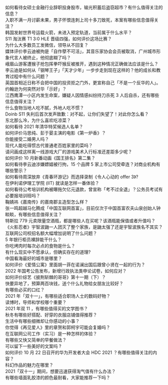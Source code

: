 如何看待女硕士金融行业辞职投身股市，输光积蓄后盗窃超市？有什么值得关注的信息？  
入职不满一月讨薪未果，男子怀恨连刺上司十多刀致死，本案有哪些信息值得关注？  
韩国发射世界号运载火箭，未进入预定轨道，当前属于什么水平？  
S11 淘汰赛 T1 3:0 HLE 晋级四强，如何评价这场比赛？  
为什么大多数员工发微信，领导从不回复？  
媒体评价李云迪被拘是「自作孽不可活」，其音乐家协会会员被取消，广州城市形象代言人被终止，他彻底糊了吗？  
峨眉山游客遭猴子抢包挥拳吓猴反被推开，遇到这种情况正确做法应该是什么？  
李云迪是如何从「钢琴王子」「天才少年」一步步走到现在这样的？他的成长和教育过程中有什么问题？  
英国首相近日称不会把中国的投资拒之门外，更宣称自己「不是一个反华的人」。约翰逊为何突然对华「示好」？  
江西鹰潭一小区内发生命案，嫌疑人因情感纠纷持刀杀死 3 人后自杀，还有哪些信息值得关注？  
什么食物当地人吃不腻，外地人吃不惯？  
Doinb S11 失利后首次发声致歉：对不起，让你们失望了！对此你怎么看？  
东北那么冷，为什么喜欢吃凉菜？  
如何看待 2021 年清华特奖候选人名单？  
如何评价马思纯、彭于晏主演的电影《第一炉香》？  
你能接受二婚男人吗？  
现代人能吃得惯古代普通老百姓家里的菜吗？  
请问画成这样离一线游戏大厂的游戏美术入行标准还差距多少呢？  
如何评价 10 月新番动画《国王排名》第二集？  
如何看待李云迪涉嫌嫖娼被行拘，15 个品牌 5 家上市公司受牵连？对商业机构有哪些警示？  
如何看待周深放弃《青春环游记》而选择录制《令人心动的 offer 3》?  
在伊利诺伊理工学院 (IIT) 就读是怎样一番体验？  
如何看待公考培训机构被曝拖欠亿元退款，曾宣称「考不过全退」？公务员考试有必要报培训班吗？  
鞠婧祎《嘉南传》的嘉南郡主造型怎么样？  
张一鸣超越马化腾成「中国互联网首富」，目前仅次于中国首富农夫山泉创始人钟睒睒，有哪些信息值得关注？  
特斯拉 779 元卖限量空酒瓶，都是哪些人在买呢？该酒瓶能保值或者升值吗？  
《火影忍者》宇智波鼬一人团灭了整个家族，是鼬太强了还是宇智波族名不其实？  
互联网公司校招名额大幅增加说明了什么问题？  
5 年银行柜员裸辞能干什么？  
你吃烤肉时每次必点的食物是什么？  
有什么现实中不愿承认，但确实存在的道理?  
中国看海最好的城市是哪里？  
如何评价《爱情公寓》里面胡一菲在诺澜出国后跟曾小贤在一起的行为？  
2022 年国考公告发布，新增行政执法类申论试卷，如何应对？  
如何评价综艺《披荆斩棘的哥哥》第十一期（下）？  
快要异地了，预算两百块钱，送个什么礼物给女朋友比较好？  
有哪些必买的口红？  
2021 年「双十一」，有哪些适合职场人士的数码好物？  
读博时，导师和学校哪个重要？  
2021 年双 11 ，有哪些值得买的文学图书？  
秋冬有哪些好搭配、好穿的衣服店铺值得推荐？  
生活中有哪些细微却让你感动的小事？  
你觉得《再见爱人》里的章贺和郭柯宇可能会复婚吗？  
在互联网公司工作（实习）是一种怎样的体验？  
有哪些又快又简单的早餐做法？  
可以留下一些美好的文案吗 ?  
如何评价 10 月 22 日召开的华为开发者大会 HDC 2021 ？有哪些值得关注的内容？  
科幻作品的魅力在哪里？  
2021「双十一」期间，想要迅速获得淘气值有什么办法？  
有哪些墙面乳胶漆的颜色最耐看，大家能推荐一下吗？  

